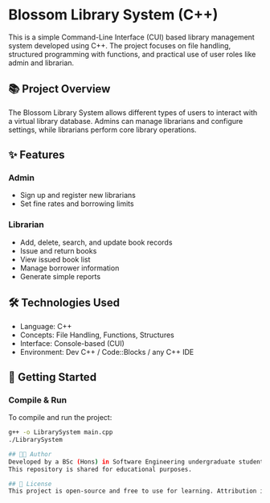 # Blossom Library System (C++)

This is a simple Command-Line Interface (CUI) based library management system developed using C++. The project focuses on file handling, structured programming with functions, and practical use of user roles like admin and librarian.

## 📚 Project Overview

The Blossom Library System allows different types of users to interact with a virtual library database. Admins can manage librarians and configure settings, while librarians perform core library operations.

## ✨ Features

### Admin
- Sign up and register new librarians
- Set fine rates and borrowing limits

### Librarian
- Add, delete, search, and update book records
- Issue and return books
- View issued book list
- Manage borrower information
- Generate simple reports

## 🛠️ Technologies Used
- Language: C++
- Concepts: File Handling, Functions, Structures
- Interface: Console-based (CUI)
- Environment: Dev C++ / Code::Blocks / any C++ IDE

## 🚀 Getting Started

### Compile & Run
To compile and run the project:

```bash
g++ -o LibrarySystem main.cpp
./LibrarySystem

## 👨‍💻 Author
Developed by a BSc (Hons) in Software Engineering undergraduate student as a coursework project.  
This repository is shared for educational purposes.

## 📜 License
This project is open-source and free to use for learning. Attribution is appreciated.
